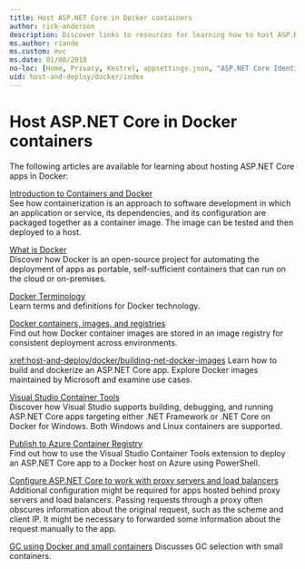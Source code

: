 ```yaml
---
title: Host ASP.NET Core in Docker containers
author: rick-anderson
description: Discover links to resources for learning how to host ASP.NET Core apps in Docker containers.
ms.author: riande
ms.custom: mvc
ms.date: 01/08/2018
no-loc: [Home, Privacy, Kestrel, appsettings.json, "ASP.NET Core Identity", cookie, Cookie, Blazor, "Blazor Server", "Blazor WebAssembly", "Identity", "Let's Encrypt", Razor, SignalR]
uid: host-and-deploy/docker/index
---
```

# Host ASP.NET Core in Docker containers

The following articles are available for learning about hosting ASP.NET Core apps in Docker:

[Introduction to Containers and Docker](/dotnet/standard/microservices-architecture/container-docker-introduction/index)  
See how containerization is an approach to software development in which an application or service, its dependencies, and its configuration are packaged together as a container image. The image can be tested and then deployed to a host.

[What is Docker](/dotnet/standard/microservices-architecture/container-docker-introduction/docker-defined)  
Discover how Docker is an open-source project for automating the deployment of apps as portable, self-sufficient containers that can run on the cloud or on-premises.

[Docker Terminology](/dotnet/standard/microservices-architecture/container-docker-introduction/docker-terminology)  
Learn terms and definitions for Docker technology.

[Docker containers, images, and registries](/dotnet/standard/microservices-architecture/container-docker-introduction/docker-containers-images-registries)  
Find out how Docker container images are stored in an image registry for consistent deployment across environments.

<xref:host-and-deploy/docker/building-net-docker-images>
Learn how to build and dockerize an ASP.NET Core app. Explore Docker images maintained by Microsoft and examine use cases.

[Visual Studio Container Tools](xref:host-and-deploy/docker/visual-studio-tools-for-docker)  
Discover how Visual Studio supports building, debugging, and running ASP.NET Core apps targeting either .NET Framework or .NET Core on Docker for Windows. Both Windows and Linux containers are supported.

[Publish to Azure Container Registry](/azure/vs-azure-tools-docker-hosting-web-apps-in-docker)  
Find out how to use the Visual Studio Container Tools extension to deploy an ASP.NET Core app to a Docker host on Azure using PowerShell.

[Configure ASP.NET Core to work with proxy servers and load balancers](xref:host-and-deploy/proxy-load-balancer)  
Additional configuration might be required for apps hosted behind proxy servers and load balancers. Passing requests through a proxy often obscures information about the original request, such as the scheme and client IP. It might be necessary to forwarded some information about the request manually to the app.

[GC using Docker and small containers](xref:performance/memory#sc)
Discusses GC selection with small containers.